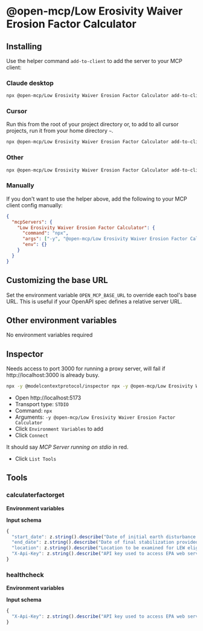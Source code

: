 # @open-mcp/Low Erosivity Waiver Erosion Factor Calculator

## Installing

Use the helper command `add-to-client` to add the server to your MCP client:

### Claude desktop

```bash
npx @open-mcp/Low Erosivity Waiver Erosion Factor Calculator add-to-client ~/Library/Application\ Support/Claude/claude_desktop_config.json
```

### Cursor

Run this from the root of your project directory or, to add to all cursor projects, run it from your home directory `~`.

```bash
npx @open-mcp/Low Erosivity Waiver Erosion Factor Calculator add-to-client .cursor/mcp.json
```

### Other

```bash
npx @open-mcp/Low Erosivity Waiver Erosion Factor Calculator add-to-client /path/to/client/config.json
```

### Manually

If you don't want to use the helper above, add the following to your MCP client config manually:

```json
{
  "mcpServers": {
    "Low Erosivity Waiver Erosion Factor Calculator": {
      "command": "npx",
      "args": ["-y", "@open-mcp/Low Erosivity Waiver Erosion Factor Calculator"],
      "env": {}
    }
  }
}
```

## Customizing the base URL

Set the environment variable `OPEN_MCP_BASE_URL` to override each tool's base URL. This is useful if your OpenAPI spec defines a relative server URL.

## Other environment variables

No environment variables required

## Inspector

Needs access to port 3000 for running a proxy server, will fail if http://localhost:3000 is already busy.

```bash
npx -y @modelcontextprotocol/inspector npx -y @open-mcp/Low Erosivity Waiver Erosion Factor Calculator
```

- Open http://localhost:5173
- Transport type: `STDIO`
- Command: `npx`
- Arguments: `-y @open-mcp/Low Erosivity Waiver Erosion Factor Calculator`
- Click `Environment Variables` to add
- Click `Connect`

It should say _MCP Server running on stdio_ in red.

- Click `List Tools`

## Tools

### calculaterfactorget

**Environment variables**



**Input schema**

```ts
{
  "start_date": z.string().describe("Date of initial earth disturbance provided in ISO 8601 format"),
  "end_date": z.string().describe("Date of final stabilization provided in ISO 8601 format"),
  "location": z.string().describe("Location to be examined for LEW eligibility provided as a GeoJSON point geometry"),
  "X-Api-Key": z.string().describe("API key used to access EPA web service resources. The below default value key is used for testing purposes only. Web service consumers should <a target=\"_blank\" href=\"..\\api_key_signup.html\">obtain their own API key</a>")
}
```

### healthcheck

**Environment variables**



**Input schema**

```ts
{
  "X-Api-Key": z.string().describe("API key used to access EPA web service resources. The below default value key is used for testing purposes only. Web service consumers should <a target=\"_blank\" href=\"..\\api_key_signup.html\">obtain their own API key</a>")
}
```
